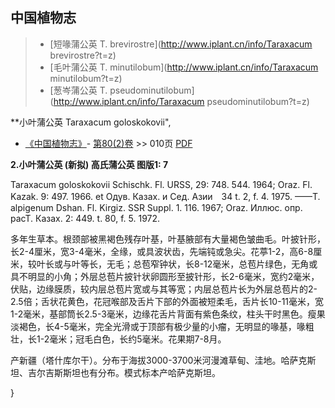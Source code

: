 
## 中国植物志

> * [短喙蒲公英  T.  brevirostre](http://www.iplant.cn/info/Taraxacum brevirostre?t=z)
> * [毛叶蒲公英  T.  minutilobum](http://www.iplant.cn/info/Taraxacum minutilobum?t=z)
> * [葱岑蒲公英  T.  pseudominutilobum](http://www.iplant.cn/info/Taraxacum pseudominutilobum?t=z)

**小叶蒲公英 Taraxacum goloskokovii",

* [《中国植物志》](http://www.iplant.cn/frps)- [第80(2)卷](http://www.iplant.cn/frps/vol/80(2)) >> 010页 [PDF](http://www.iplant.cn/frps/pdf/80(2)/010a.PDF)

**2.小叶蒲公英 (新拟) 高氏蒲公英 图版1: 7**

Taraxacum goloskokovii Schischk. Fl. URSS, 29: 748. 544. 1964; Oraz. Fl. Kazak. 9: 497. 1966. et Одув. Казах. и Сед. Азии　34 t. 2, f. 4. 1975. ——T. alpigenum Dshan. Fl. Kirgiz. SSR Suppl. 1. 116. 1967; Oraz. Иллюс. опр. pacT. Казах. 2: 449. t. 80, f. 5. 1972.

多年生草本。根颈部被黑褐色残存叶基，叶基腋部有大量褐色皱曲毛。叶披针形， 长2-4厘米，宽3-4毫米，全缘，或具波状齿，先端钝或急尖。花葶1-2，高6-8厘米，较叶长或与叶等长，无毛；总苞窄钟状，长8-12毫米，总苞片绿色，无角或具不明显的小角；外层总苞片披针状卵圆形至披针形，长2-6毫米，宽约2毫米，伏贴，边缘膜质，较内层总苞片宽或与其等宽；内层总苞片长为外层总苞片的2-2.5倍；舌状花黄色，花冠喉部及舌片下部的外面被短柔毛，舌片长10-11毫米，宽1-2毫米，基部筒长2.5-3毫米，边缘花舌片背面有紫色条纹，柱头干时黑色。瘦果淡褐色，长4-5毫米，完全光滑或于顶部有极少量的小瘤，无明显的喙基，喙粗壮，长1-2毫米；冠毛白色，长约5毫米。花果期7-8月。

产新疆（塔什库尔干）。分布于海拔3000-3700米河漫滩草甸、洼地。哈萨克斯坦、吉尔吉斯斯坦也有分布。模式标本产哈萨克斯坦。

}